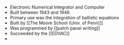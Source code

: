 - Electronic Numerical Integrator and Computer
- Built between 1943 and 1946
- Primary use was the integration of ballistic equations
- Built by [[The Moore School (Univ. of Penn)]]
- Was programmed by [[patch panel writing]]
- Succeeded by the [[EDVAC]]
-